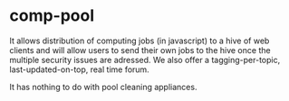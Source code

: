 comp-pool
=========

It allows distribution of computing jobs (in javascript) to a hive of web clients and will allow users to send their own jobs to the hive once the multiple security issues are adressed.
We also offer a tagging-per-topic, last-updated-on-top, real time forum.

It has nothing to do with pool cleaning appliances.
